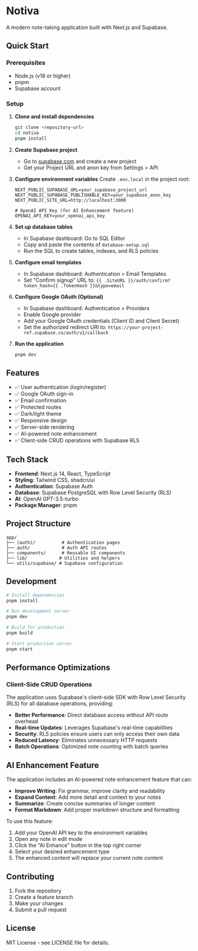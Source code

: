 # Notiva

A modern note-taking application built with Next.js and Supabase.

## Quick Start

### Prerequisites

-  Node.js (v18 or higher)
-  pnpm
-  Supabase account

### Setup

1. **Clone and install dependencies**

   ```bash
   git clone <repository-url>
   cd notiva
   pnpm install
   ```

2. **Create Supabase project**

   -  Go to [supabase.com](https://supabase.com) and create a new project
   -  Get your Project URL and anon key from Settings > API

3. **Configure environment variables**
   Create `.env.local` in the project root:

   ```env
   NEXT_PUBLIC_SUPABASE_URL=your_supabase_project_url
   NEXT_PUBLIC_SUPABASE_PUBLISHABLE_KEY=your_supabase_anon_key
   NEXT_PUBLIC_SITE_URL=http://localhost:3000

   # OpenAI API Key (for AI Enhancement feature)
   OPENAI_API_KEY=your_openai_api_key
   ```

4. **Set up database tables**

   -  In Supabase dashboard: Go to SQL Editor
   -  Copy and paste the contents of `database-setup.sql`
   -  Run the SQL to create tables, indexes, and RLS policies

5. **Configure email templates**

   -  In Supabase dashboard: Authentication > Email Templates
   -  Set "Confirm signup" URL to: `{{ .SiteURL }}/auth/confirm?token_hash={{ .TokenHash }}&type=email`

6. **Configure Google OAuth (Optional)**

   -  In Supabase dashboard: Authentication > Providers
   -  Enable Google provider
   -  Add your Google OAuth credentials (Client ID and Client Secret)
   -  Set the authorized redirect URI to: `https://your-project-ref.supabase.co/auth/v1/callback`

7. **Run the application**
   ```bash
   pnpm dev
   ```

## Features

-  ✅ User authentication (login/register)
-  ✅ Google OAuth sign-in
-  ✅ Email confirmation
-  ✅ Protected routes
-  ✅ Dark/light theme
-  ✅ Responsive design
-  ✅ Server-side rendering
-  ✅ AI-powered note enhancement
-  ✅ Client-side CRUD operations with Supabase RLS

## Tech Stack

-  **Frontend**: Next.js 14, React, TypeScript
-  **Styling**: Tailwind CSS, shadcn/ui
-  **Authentication**: Supabase Auth
-  **Database**: Supabase PostgreSQL with Row Level Security (RLS)
-  **AI**: OpenAI GPT-3.5-turbo
-  **Package Manager**: pnpm

## Project Structure

```
app/
├── (auth)/          # Authentication pages
├── auth/            # Auth API routes
├── components/      # Reusable UI components
├── lib/            # Utilities and helpers
└── utils/supabase/ # Supabase configuration
```

## Development

```bash
# Install dependencies
pnpm install

# Run development server
pnpm dev

# Build for production
pnpm build

# Start production server
pnpm start
```

## Performance Optimizations

### Client-Side CRUD Operations

The application uses Supabase's client-side SDK with Row Level Security (RLS) for all database operations, providing:

-  **Better Performance**: Direct database access without API route overhead
-  **Real-time Updates**: Leverages Supabase's real-time capabilities
-  **Security**: RLS policies ensure users can only access their own data
-  **Reduced Latency**: Eliminates unnecessary HTTP requests
-  **Batch Operations**: Optimized note counting with batch queries

## AI Enhancement Feature

The application includes an AI-powered note enhancement feature that can:

-  **Improve Writing**: Fix grammar, improve clarity and readability
-  **Expand Content**: Add more detail and context to your notes
-  **Summarize**: Create concise summaries of longer content
-  **Format Markdown**: Add proper markdown structure and formatting

To use this feature:

1. Add your OpenAI API key to the environment variables
2. Open any note in edit mode
3. Click the "AI Enhance" button in the top right corner
4. Select your desired enhancement type
5. The enhanced content will replace your current note content

## Contributing

1. Fork the repository
2. Create a feature branch
3. Make your changes
4. Submit a pull request

## License

MIT License - see LICENSE file for details.
